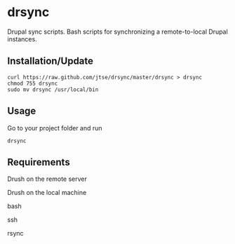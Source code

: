 drsync
=======
Drupal sync scripts. Bash scripts for synchronizing a remote-to-local Drupal instances.

Installation/Update
--------------------
```
curl https://raw.github.com/jtse/drsync/master/drsync > drsync
chmod 755 drsync
sudo mv drsync /usr/local/bin

```

Usage
------
Go to your project folder and run
```
drsync
```

Requirements
------------
Drush on the remote server

Drush on the local machine

bash

ssh

rsync

